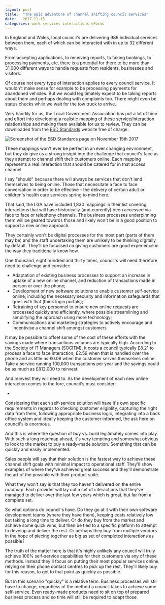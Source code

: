 ```yaml
---
layout: post
title:  "The epic adventure of channel shifting council services"
date:   2017-11-15
categories: work services interactions eForms
---
```


In England and Wales, local council's are delivering 986 individual services between them, each of which can be interacted with in up to 32 different ways.

From accepting applications, to receiving reports, to taking bookings, to processing payments, etc. there is a potential for there to be more than 31,000 different ways to handle requests from residents, businesses and visitors.

Of course not every type of interaction applies to every council service. It wouldn't make sense for example to be processing payments for abandoned vehicles. But we would legitimately expect to be taking reports about them and perhaps dealing with complaints too. There might even be status checks while we wait for the tow truck to arrive.

Very handily for us, the Local Government Association has put a lot of time and effort into developing a realistic mapping of these service/interaction relationships and making them available for us to review. They can be downloaded from the [ESD Standards](https://standards.esd.org.uk) website free of charge.

![Screenshot of the ESD Standards page on November 15th 2017](https://lh3.googleusercontent.com/CNMz1zCp2-tKQtCivtVDOA--h77CpmDDArsU2p_ibLxGkLtWlvbi7c8B8fJv7kE_kaddDIcqXDpF6t7-ve-Alm1wWUA5e8ZbDfUrY6zi6CUM_GrF-9Fx8DaZWB1nFDYHl9gVFpmB0EI)

These mappings won't ever be perfect in an ever changing environment, but they do give us a strong insight into the challenge that council's face as they attempt to channel shift their customers online. Each mapping represents a real interaction that should be catered for in that access channel.

I say "should" because there will always be services that don't lend themselves to being online. Those that necessitate a face to face conversation in order to be effective - the delivery of certain adult or children's health care services spring to mind here.

That said, the LGA have included 1,830 mappings in their list covering interactions that will have historically (and currently) been accessed via face to face or telephony channels. The business processes underpinning them will be geared towards those and likely won't be in a good position to support a new online approach.

They certainly won't be digital processes for the most part (parts of them may be) and the staff undertaking them are unlikely to be thinking digitally by default. They'll be focussed on giving customers are good experience in the way they traditionally know how.

One thousand, eight hundred and thirty times, council's will need therefore need to challenge and consider:

* Adaptation of existing business processes to support an increase in uptake of a new online channel, and reduction of transactions made in person or over the phone;
* Development of new software solutions to enable customer self-service online, including the necessary security and information safeguards that goes with that (think login portals);
* Retraining of key personnel to ensure new online requests are processed quickly and efficiently, where possible streamlining and simplifying the approach using more technology;
* Communications and marketing strategies to actively encourage and incentivise a channel shift amongst customers

It may be possible to offset some of the cost of these efforts with the savings made where transactions volumes are typically high. According to the Society of IT Managers (SOCITM), it costs a council typically £8.21 to process a face to face interaction, £2.59 when that is handled over the phone and as little as £0.09 when the customer serves themselves online. Take a service running 100,000 transactions per year and the savings could be as much as £812,000 to reinvest.

And reinvest they will need to. As the development of each new online interaction comes to the fore, council's must consider:

* 

Considering that each self-service solution will have it's own specific requirements in regards to checking customer eligiblity, capturing the right data from them, following appropriate business logic, integrating into a back office system and ideally keeping the customer informed, the ask here on council's is enormous.

And this is where the question of buy vs. build legitimately comes into play. With such a long roadmap ahead, it's very tempting and somewhat obvious to look to the market to buy a ready-made solution. Something that can be quickly and easily implemented. 

Sales people will say that their solution is the fastest way to achieve these channel shift goals with minimal impact to operational staff. They'll show examples of where they've achieved great success and they'll demonstrate the art of the possible with their product suite.

What they won't say is that they too haven't delivered on the entire roadmap. Each provider will lay out a set of interactions that they've managed to deliver over the last few years which is great, but far from a complete set.

So what options do council's have. Do they go at it with their own software development teams (where they have them), keeping costs relatively low but taking a long time to deliver. Or do they buy from the market and achieve some quick wins, but then be tied to a specific platform to attempt to develop and deliver the rest. Or perhaps they buy from multiple vendors in the hope of piecing together as big as set of completed interactions as possible?

The truth of the matter here is that it's highly unlikely any council will truly achieve 100% self-service capabilities for their customers via any of these methods. Instead they'll focus on putting their most popular services online, relying on their phone contact centres to pick up the rest. They'll likely buy for this reason, to get to that point as quickly as possible.

But in this scenario "quickly" is a relative term. Business processes will still have to change, regardless of the method a council takes to achieve some self-service. Even ready-made products need to sit on top of prepared business process and so time will still be required to adapt those.

